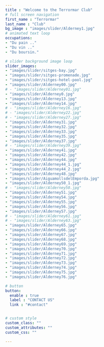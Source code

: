 ```yaml
---
title : "Welcome to the Terrormar Club"
# full screen navigation
first_name : "Terrormar"
last_name : "Club"
bg_image : "images/slider/Alderney1.jpg"
# animated text loop
occupations:
- "Du pain .."
- "Du vin .."
- "Du boursin."

# slider background image loop
slider_images:
- "images/slider/sitges-bay.jpg"
- "images/slider/sitges-promenade.jpg"
- "images/slider/sitges-hotel-pool.jpg"
- "images/slider/Alderney00.jpg"
# - "images/slider/Alderney01.jpg"
- "images/slider/Alderney0.jpg"
- "images/slider/Alderney13.jpg"
- "images/slider/Alderney14.jpg"
# - "images/slider/Alderney16.jpg"
# - "images/slider/Alderney22.jpg"
# - "images/slider/Alderney27.jpg"
- "images/slider/Alderney31.jpg"
- "images/slider/Alderney32.jpg"
- "images/slider/Alderney33.jpg"
- "images/slider/Alderney35.jpg"
- "images/slider/Alderney37.jpg"
# - "images/slider/Alderney39.jpg"
- "images/slider/Alderney41.jpg"
- "images/slider/Alderney42.jpg"
- "images/slider/Alderney44.jpg"
- "images/slider/Alderney44_1.jpg"
- "images/slider/Alderney44_2.jpg"
- "images/slider/Alderney48.jpg"
- "images/slider/AiguamollsdelEmporda.jpg"
- "images/slider/Alderney50_1.jpg"
# - "images/slider/Alderney50.jpg"
- "images/slider/Alderney51.jpg"
- "images/slider/Alderney54.jpg"
- "images/slider/Alderney55.jpg"
- "images/slider/Alderney56.jpg"
- "images/slider/Alderney57.jpg"
# - "images/slider/Alderney61.jpg"
# - "images/slider/Alderney63.jpg"
- "images/slider/Alderney65.jpg"
- "images/slider/Alderney66.jpg"
- "images/slider/Alderney67.jpg"
- "images/slider/Alderney68.jpg"
- "images/slider/Alderney69.jpg"
- "images/slider/Alderney70.jpg"
- "images/slider/Alderney71.jpg"
- "images/slider/Alderney72.jpg"
- "images/slider/Alderney73.jpg"
- "images/slider/Alderney74.jpg"
- "images/slider/Alderney75.jpg"
- "images/slider/Alderney76.jpg"

# button
button:
  enable : true
  label : "CONTACT US"
  link : "#contact"


# custom style
custom_class: "" 
custom_attributes: "" 
custom_css: ""

---
```

